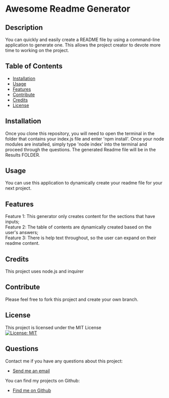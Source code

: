   # Awesome Readme Generator
  
  ## Description 
  
  You can quickly and easily create a README file by using a command-line application to generate one. This allows the project creator to devote more time to working on the project.

  ## Table of Contents
  - [Installation](#installation)
  - [Usage](#usage)
  - [Features](#features)
  - [Contribute](#contribute)
  - [Credits](#credits)
  - [License](#license)

  ## Installation

  Once you clone this repository, you will need to open the terminal in the folder that contains your index.js file and enter 'npm install'. Once your node modules are installed, simply type 'node index' into the terminal and proceed through the questions. The generated Readme file will be in the Results FOLDER.
  
  ## Usage 

  You can use this application to dynamically create your readme file for your next project.

  
  ## Features 

  Feature 1: This generator only creates content for the sections that have inputs; <br/>
  Feature 2: The table of contents are dynamically created based on the user's answers; <br/>
  Feature 3: There is help text throughout, so the user can expand on their readme content.
  
  ## Credits  

  This project uses node.js and inquirer
 
  ## Contribute

  Please feel free to fork this project and create your own branch.

 ## License
 This project is licensed under the MIT License <br />
 [![License: MIT](https://img.shields.io/badge/License-MIT-yellow.svg)](https://opensource.org/licenses/MIT)  
  
  ## Questions
  Contact me if you have any questions about this project:

  - [Send me an email](mailto:larafoster.dev@gmail.com)

  You can find my projects on Github:
  - [Find me on Github](https://github.com/larafoster) 

  
